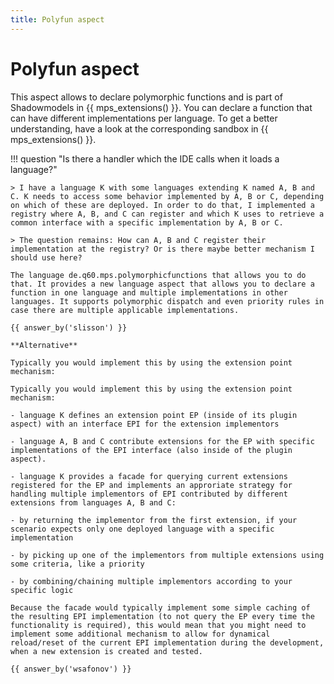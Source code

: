 ```yaml
---
title: Polyfun aspect
---
```


# Polyfun aspect

This aspect allows to declare polymorphic functions and is part of Shadowmodels in {{ mps_extensions() }}.
You can declare a function that can have different implementations per language. To get a better understanding, have a look at the corresponding sandbox in
{{ mps_extensions() }}.

!!! question "Is there a handler which the IDE calls when it loads a language?"

    > I have a language K with some languages extending K named A, B and C. K needs to access some behavior implemented by A, B or C, depending on which of these are deployed. In order to do that, I implemented a registry where A, B, and C can register and which K uses to retrieve a common interface with a specific implementation by A, B or C.
    
    > The question remains: How can A, B and C register their implementation at the registry? Or is there maybe better mechanism I should use here?

    The language de.q60.mps.polymorphicfunctions that allows you to do that. It provides a new language aspect that allows you to declare a function in one language and multiple implementations in other languages. It supports polymorphic dispatch and even priority rules in case there are multiple applicable implementations.

    {{ answer_by('slisson') }}

    **Alternative**

    Typically you would implement this by using the extension point mechanism:

    Typically you would implement this by using the extension point mechanism:

    - language K defines an extension point EP (inside of its plugin aspect) with an interface EPI for the extension implementors

    - language A, B and C contribute extensions for the EP with specific implementations of the EPI interface (also inside of the plugin aspect).

    - language K provides a facade for querying current extensions registered for the EP and implements an approriate strategy for handling multiple implementors of EPI contributed by different extensions from languages A, B and C:

    - by returning the implementor from the first extension, if your scenario expects only one deployed language with a specific implementation

    - by picking up one of the implementors from multiple extensions using some criteria, like a priority

    - by combining/chaining multiple implementors according to your specific logic

    Because the facade would typically implement some simple caching of the resulting EPI implementation (to not query the EP every time the functionality is required), this would mean that you might need to implement some additional mechanism to allow for dynamical reload/reset of the current EPI implementation during the development, when a new extension is created and tested.

    {{ answer_by('wsafonov') }}